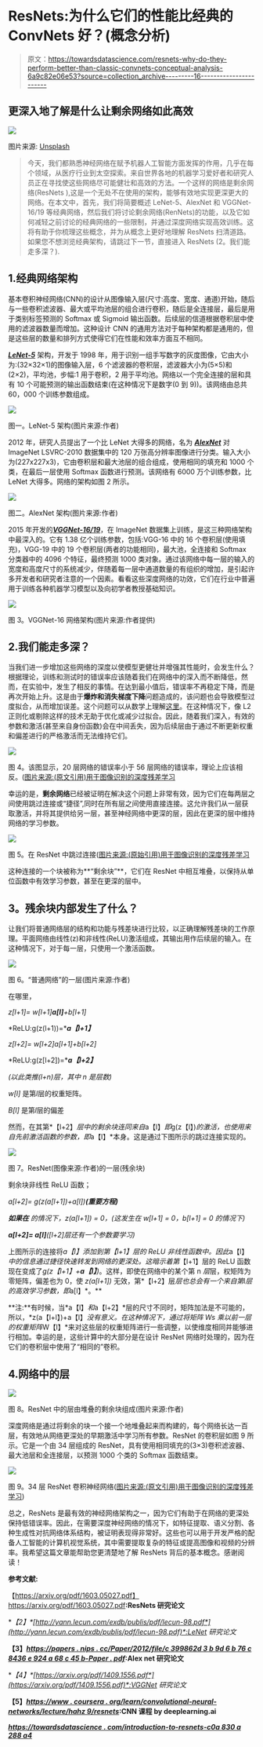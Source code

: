 # ResNets:为什么它们的性能比经典的 ConvNets 好？(概念分析)

> 原文：<https://towardsdatascience.com/resnets-why-do-they-perform-better-than-classic-convnets-conceptual-analysis-6a9c82e06e53?source=collection_archive---------16----------------------->

## 更深入地了解是什么让剩余网络如此高效

![](img/6cdbf720a2276bf3e9be856973d8a799.png)

图片来源: [Unsplash](https://unsplash.com/s/photos/tech)

> 今天，我们都熟悉神经网络在赋予机器人工智能方面发挥的作用，几乎在每个领域，从医疗行业到太空探索。来自世界各地的机器学习爱好者和研究人员正在寻找使这些网络尽可能健壮和高效的方法。一个这样的网络是剩余网络(ResNets ),这是一个无处不在使用的架构，能够有效地实现更深更大的网络。在本文中，首先，我们将简要概述 LeNet-5、AlexNet 和 VGGNet-16/19 等经典网络，然后我们将讨论剩余网络(RenNets)的功能，以及它如何减轻之前讨论的经典网络的一些限制，并通过深度网络实现高效训练。这将有助于你梳理这些概念，并为从概念上更好地理解 ResNets 扫清道路。如果您不想浏览经典架构，请跳过下一节，直接进入 ResNets (2。我们能走多深？).

## 1.经典网络架构

基本卷积神经网络(CNN)的设计从图像输入层(尺寸:高度、宽度、通道)开始，随后与一些卷积滤波器、最大或平均池层的组合进行卷积，随后是全连接层，最后是用于类别标签预测的 Softmax 或 Sigmoid 输出函数。后续层的信道根据卷积层中使用的滤波器数量而增加。这种设计 CNN 的通用方法对于每种架构都是通用的，但是这些层的数量和排列方式使得它们在性能和效率方面互不相同。

[***LeNet-5***](http://yann.lecun.com/exdb/publis/pdf/lecun-98.pdf) 架构，开发于 1998 年，用于识别一组手写数字的灰度图像，它由大小为:(32×32×1)的图像输入层，6 个滤波器的卷积层，滤波器大小为(5×5)和(2×2)，平均池，步幅:1 用于卷积，2 用于平均池。网络以一个完全连接的层和具有 10 个可能预测的输出函数结束(在这种情况下是数字(0 到 9))。该网络由总共 60，000 个训练参数组成。

![](img/2c8b8768822ab4f498eafa67da3b5e21.png)

图一。LeNet-5 架构(图片来源:作者)

2012 年，研究人员提出了一个比 LeNet 大得多的网络，名为 [***AlexNet***](https://papers.nips.cc/paper/2012/file/c399862d3b9d6b76c8436e924a68c45b-Paper.pdf) 对 ImageNet LSVRC-2010 数据集中的 120 万张高分辨率图像进行分类。输入大小为(227x227x3)，它由卷积层和最大池层的组合组成，使用相同的填充和 1000 个类，在最后一层使用 Softmax 函数进行预测。该网络有 6000 万个训练参数，比 LeNet 大得多。网络的架构如图 2 所示。

![](img/0286a5c588b96630130b7748d032cd47.png)

图二。AlexNet 架构(图片来源:作者)

2015 年开发的[***VGGNet-16/19***](https://arxiv.org/pdf/1409.1556.pdf)，在 ImageNet 数据集上训练，是这三种网络架构中最深入的。它有 1.38 亿个训练参数，包括:VGG-16 中的 16 个卷积层(使用填充)，VGG-19 中的 19 个卷积层(两者的功能相同)，最大池，全连接和 Softmax 分类器中的 4096 个特征，最终预测 1000 类对象。通过该网络中每一层的输入的宽度和高度尺寸的系统减少，伴随着每一层中通道数量的有组织的增加，是引起许多开发者和研究者注意的一个因素。看看这些深度网络的功效，它们在行业中普遍用于训练各种机器学习模型以及向初学者教授基础知识。

![](img/4bf000974aabb50c0bb22cb943ccc2b6.png)

图 3。VGGNet-16 网络架构(图片来源:作者提供)

## 2.我们能走多深？

当我们进一步增加这些网络的深度以使模型更健壮并增强其性能时，会发生什么？根据理论，训练和测试时的错误率应该随着我们在网络中的深入而不断降低，然而，在实验中，发生了相反的事情。在达到最小值后，错误率不再稳定下降，而是再次开始上升。这是由于**爆炸和消失梯度下降**问题造成的，该问题也会导致模型过度拟合，从而增加误差。这个问题可以从数学上理解[这里](https://www.youtube.com/watch?v=qhXZsFVxGKo)。在这种情况下，像 L2 正则化或剔除这样的技术无助于优化或减少过拟合。因此，随着我们深入，有效的参数和激活(甚至来自身份函数)会在中间丢失，因为后续层由于通过不断更新权重和偏差进行的严格激活而无法维持它们。

![](img/3830aba522b550d653a7b830562ee7d9.png)

图 4。该图显示，20 层网络的错误率小于 56 层网络的错误率，理论上应该相反。([图片来源:(原文引用)用于图像识别的深度残差学习](https://arxiv.org/pdf/1512.03385.pdf)

幸运的是，**剩余网络**已经被证明在解决这个问题上非常有效，因为它们在每两层之间使用跳过连接或“捷径”,同时在所有层之间使用直接连接。这允许我们从一层获取激活，并将其提供给另一层，甚至神经网络中更深的层，因此在更深的层中维持网络的学习参数。

![](img/a0c225574c2d69eb8696f60d0a9829f2.png)

图 5。在 ResNet 中跳过连接([图片来源:(原始引用)用于图像识别的深度残差学习](https://arxiv.org/pdf/1512.03385.pdf)

这种连接的一个块被称为**“剩余块”**，它们在 ResNet 中相互堆叠，以保持从单位函数中有效学习参数，甚至在更深的层中。

## **3。残余块内部发生了什么？**

让我们将普通网络层的结构和功能与残差块进行比较，以正确理解残差块的工作原理。平面网络由线性(z)和非线性(ReLU)激活组成，其输出用作后续层的输入。在这种情况下，对于每一层，只使用一个激活函数。

![](img/a5b117a5b34425bcb2b376ff53fe0c6b.png)

图 6。“普通网络”的一层(图片来源:作者)

在哪里，

*z[l+1]= w[l+1]****a[l]****+b[l+1]*

*ReLU:g(z(l+1))=****a【l+1】***

*z[l+2]= w[l+2]a[l+1]+b[l+2]*

*ReLU:g(z[l+2])=****a【l+2】***

*(以此类推(l+n)层，其中 n 是层数)*

*w[l]* 是第*l*层的权重矩阵。

*B[l]* 是第*l*层的偏差

然而，在其第*【l+2】*层中的剩余块连同来自*a【l】*即*g(z【l】)*的激活，也使用来自先前激活函数的参数，即*a【l】*本身。这是通过下图所示的跳过连接实现的。

![](img/4a80ecbf88ab42f9338d399e5b8c5238.png)

图 7。ResNet(图像来源:作者)的一层(残余块)

剩余块非线性 ReLU 函数；

*a[l+2]= g(z(a[l+1])+a[l])****(重要方程)***

***如果在*** *的情况下，z(a[l+1]) = 0，(这发生在 w[l+1] = 0，b[l+1] = 0 的情况下)*

***a[l+2]= a[l]****([l+2]层还有一个参数要学习)*

上图所示的连接将*a【l】*添加到第*【l+1】层的 ReLU 非线性函数中。因此*a【l】*中的信息通过捷径快速转发到网络的更深处。这暗示着第*【l+1】层的 ReLU 函数现在变成了*g(z【l+1】+****a【l】****)*。这样，即使在网络中的某个第 n *层*层，权矩阵为零矩阵，偏差也为 0，使 *z(a[l+1])* 无效，第*【l+2】层*层也总会有一个来自第*l*层的高效学习参数，即*a[l】*。**

**注:**有时候，当*a【l】*和*a【l+2】*层的尺寸不同时，矩阵加法是不可能的，所以，*z(a【l+l】)+a【l】*没有意义。在这种情况下，通过将矩阵 *Ws* 乘以前一层的权重矩阵*W【l】*来对这些层的权重矩阵进行一些调整，以使维度相同并能够进行相加。幸运的是，这些计算中的大部分是在设计 ResNet 网络时处理的，因为在它们的卷积层中使用了“相同的”卷积。

## 4.网络中的层

![](img/21f06120a9994da89003085d8ce6efc9.png)

图 8。ResNet 中的层由堆叠的剩余块组成(图片来源:作者)

深度网络是通过将剩余的块一个接一个地堆叠起来而构建的，每个网络长达一百层，有效地从网络更深处的早期激活中学习所有参数。ResNet 的卷积层如图 9 所示。它是一个由 34 层组成的 ResNet，具有使用相同填充的(3×3)卷积滤波器、最大池层和全连接层，以预测 1000 个类的 Softmax 函数结束。

![](img/bfcc588785f5426c72c08ec37f256b06.png)

图 9。34 层 ResNet 卷积神经网络([图片来源:(原文引用)用于图像识别的深度残差学习](https://arxiv.org/pdf/1512.03385.pdf))

总之，ResNets 是最有效的神经网络架构之一，因为它们有助于在网络的更深处保持低错误率。因此，在需要深度神经网络的情况下，如特征提取、语义分割、各种生成性对抗网络体系结构，被证明表现得非常好。这些也可以用于开发严格的配备人工智能的计算机视觉系统，其中需要提取复杂的特征或提高图像和视频的分辨率。我希望这篇文章能帮助您更清楚地了解 ResNets 背后的基本概念。感谢阅读！

**参考文献:**

【https://arxiv.org/pdf/1603.05027.pdf】<https://arxiv.org/pdf/1603.05027.pdf>**:ResNets 研究论文**

**【2】*[*http://yann.lecun.com/exdb/publis/pdf/lecun-98.pdf*](http://yann.lecun.com/exdb/publis/pdf/lecun-98.pdf)*:LeNet 研究论文**

**【3】*[*https://papers . nips . cc/Paper/2012/file/c 399862d 3 b 9d 6 b 76 c 8436 e 924 a 68 c 45 b-Paper . pdf*](https://papers.nips.cc/paper/2012/file/c399862d3b9d6b76c8436e924a68c45b-Paper.pdf)*:Alex net 研究论文**

**【4】*[*https://arxiv.org/pdf/1409.1556.pdf*](https://arxiv.org/pdf/1409.1556.pdf)*:VGGNet 研究论文**

**【5】*[*https://www . coursera . org/learn/convolutional-neural-networks/lecture/hahz 9/resnets*](https://www.coursera.org/learn/convolutional-neural-networks/lecture/HAhz9/resnets)*:CNN 课程 by deeplearning.ai**

**[*https://towardsdatascience . com/introduction-to-resnets-c0a 830 a 288 a4*](/introduction-to-resnets-c0a830a288a4)**